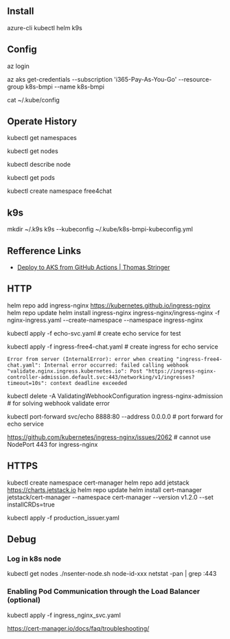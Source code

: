 
## Install

azure-cli
kubectl
helm
k9s

## Config

az login

az aks get-credentials --subscription 'i365-Pay-As-You-Go' --resource-group k8s-bmpi --name k8s-bmpi

cat ~/.kube/config

## Operate History

kubectl get namespaces

kubectl get nodes

kubectl describe node

kubectl get pods

kubectl create namespace free4chat

## k9s

mkdir ~/.k9s
k9s --kubeconfig ~/.kube/k8s-bmpi-kubeconfig.yml

## Refference Links

- [Deploy to AKS from GitHub Actions | Thomas Stringer](https://trstringer.com/deploy-to-aks-from-github-actions/)

## HTTP

helm repo add ingress-nginx https://kubernetes.github.io/ingress-nginx
helm repo update
helm install ingress-nginx ingress-nginx/ingress-nginx -f nginx-ingress.yaml --create-namespace --namespace ingress-nginx

kubectl apply -f echo-svc.yaml # create echo service for test

kubectl apply -f ingress-free4-chat.yaml # create ingress for echo service

```
Error from server (InternalError): error when creating "ingress-free4-chat.yaml": Internal error occurred: failed calling webhook "validate.nginx.ingress.kubernetes.io": Post "https://ingress-nginx-controller-admission.default.svc:443/networking/v1/ingresses?timeout=10s": context deadline exceeded
```

kubectl delete -A ValidatingWebhookConfiguration ingress-nginx-admission # for solving webhook validate error

kubectl port-forward svc/echo 8888:80 --address 0.0.0.0 # port forward for echo service

https://github.com/kubernetes/ingress-nginx/issues/2062 # cannot use NodePort 443 for ingress-nginx

## HTTPS

kubectl create namespace cert-manager
helm repo add jetstack https://charts.jetstack.io
helm repo update
helm install cert-manager jetstack/cert-manager --namespace cert-manager --version v1.2.0 --set installCRDs=true

kubectl apply -f production_issuer.yaml

## Debug

### Log in k8s node

kubectl get nodes
./nsenter-node.sh node-id-xxx
netstat -pan | grep :443

### Enabling Pod Communication through the Load Balancer (optional)

kubectl apply -f ingress_nginx_svc.yaml

https://cert-manager.io/docs/faq/troubleshooting/